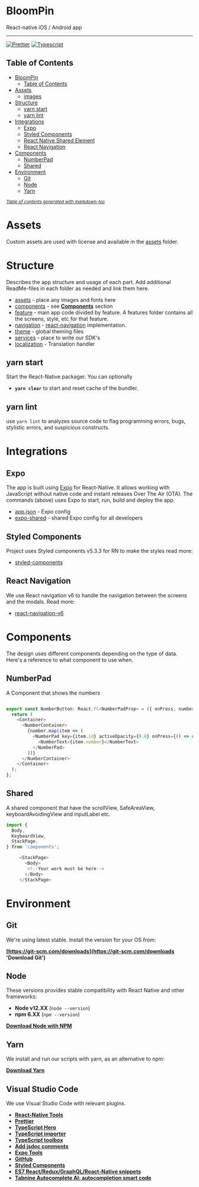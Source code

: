 <!-- language-all: javascript -->

# BloomPin

React-native iOS / Android app

---

[![Prettier](https://img.shields.io/badge/styled_with-prettier-ff69b4.svg)](https://github.com/prettier/prettier)
[![Typescript](https://img.shields.io/badge/TypeScript-007ACC?style=flat&logo=typescript&logoColor=white)](https://github.com/microsoft/TypeScript)

## Table of Contents
- [BloomPin](#bloompin)
  - [Table of Contents](#table-of-contents)
- [Assets](#assets)
  - [images](#images)
- [Structure](#structure)
  - [yarn start](#yarn-start)
  - [yarn lint](#yarn-lint)
- [Integrations](#integrations)
  - [Expo](#expo)
  - [Styled Components](#styled-components)
  - [React Native Shared Element](#react-native-shared-element)
  - [React Navigation](#react-navigation)
- [Components](#components)
  - [NumberPad](#numberPad)
  - [Shared](#shared)
- [Environment](#environment)
  - [Git](#git)
  - [Node](#node)
  - [Yarn](#yarn)

<small><i><a href='http://ecotrust-canada.github.io/markdown-toc/'>Table of contents generated with markdown-toc</a></i></small>

# Assets

Custom assets are used with license and available in the [assets](./assets) folder.

# Structure

Describes the app structure and usage of each part. Add additional ReadMe-files in each folder as needed and link them here.

- [assets](./assets) - place any images and fonts here
- [components](./components) - see **[Components](#Components)** section
- [feature](./features) - main app code divided by feature. A features folder contains all the screens, style, etc for that feature.
- [navigation](./navigation) - [react-navigation](https://reactnavigation.org/) implementation.
- [theme](./theme) - global theming files
- [services](./services) - place to write our SDK's
- [localization](./localization) - Translation handler

<!-- ## yarn pod

Update and install iOS pods. Run after cloning or adding a native module.

## yarn pod-install

As above but with repo update if any pod is out of date, such when you update an NPM package with native modules. -->

## yarn start

Start the React-Native packager. You can optionally

- **`yarn clear`** to start and reset cache of the bundler.

## yarn lint

use `yarn lint` to analyzes source code to flag programming errors, bugs, stylistic errors, and suspicious constructs.

# Integrations

## Expo

The app is built using [Expo](https://docs.expo.io/) for React-Native. It allows working with JavaScript without native code and instant releases Over The Air (OTA). The commands (above) uses Expo to start, run, build and deploy the app.

- [app.json](./app.json) - Expo config
- [expo-shared](./.expo-shared/README.md) - shared Expo config for all developers

## Styled Components

Project uses Styled components v5.3.3 for RN to make the styles
read more:

- [styled-components](https://styled-components.com)

## React Navigation

We use React navigation v6 to handle the navigation between the screens and the modals.
Read more:

- [react-navigation-v6](https://reactnavigation.org/docs/getting-started)

# Components

The design uses different components depending on the type of data. Here's a reference to what component to use when.

## NumberPad

A Component that shows the numbers

```typescript

export const NumberButton: React.FC<NumberPadProp> = ({ onPress, number }) => {
  return (
    <Container>
      <NumberContainer>
        {number.map(item => (
          <NumberPad key={item.id} activeOpacity={0.8} onPress={() => onPress(item.number)}>
            <NumberText>{item.number}</NumberText>
          </NumberPad>
        ))}
      </NumberContainer>
    </Container>
  );
};

```

## Shared

A shared component that have the scrollView, SafeAreaView, keyboardAvoidingView and inputLabel etc.

```typescript
import {
  Body,
  KeyboardView,
  StackPage,
} from 'components';

     <StackPage>
       <Body>
        <!--Your work must be here-->
       </Body>
     </StackPage>

```

# Environment

## Git

We're using latest stable. Install the version for your OS from:

**[https://git-scm.com/downloads](https://git-scm.com/downloads 'Download Git')**

## Node

These versions provides stable compatibility with React Native and other frameworks:

- **Node v12.XX** (`node --version`)
- **npm 6.XX** (`npm --version`)

**[Download Node with NPM](https://nodejs.org/download/release/v12.16.3/)**

## Yarn

We install and run our scripts with yarn, as an alternative to npm:

**[Download Yarn](https://yarnpkg.com/lang/en/docs/install/)**

## Visual Studio Code

We use Visual Studio Code with relevant plugins.

- **[React-Native Tools](https://marketplace.visualstudio.com/items?itemName=msjsdiag.vscode-react-native)**
- **[Prettier](https://marketplace.visualstudio.com/items?itemName=esbenp.prettier-vscode)**
- **[TypeScript Hero](https://marketplace.visualstudio.com/items?itemName=rbbit.typescript-hero)**
- **[TypeScript importer](https://marketplace.visualstudio.com/items?itemName=pmneo.tsimporter)**
- **[TypeScript toolbox](https://marketplace.visualstudio.com/items?itemName=DSKWRK.vscode-generate-getter-setter)**
- **[Add jsdoc comments](https://marketplace.visualstudio.com/items?itemName=stevencl.addDocComments)**
- **[Expo Tools](https://marketplace.visualstudio.com/items?itemName=byCedric.vscode-expo)**
- **[GitHub](https://marketplace.visualstudio.com/items?itemName=KnisterPeter.vscode-github)**
- **[Styled Components](https://marketplace.visualstudio.com/items?itemName=jpoissonnier.vscode-styled-components)**
- **[ES7 React/Redux/GraphQL/React-Native snippets](https://marketplace.visualstudio.com/items?itemName=dsznajder.es7-react-js-snippets)**
- **[Tabnine Autocomplete AI: autocompletion smart code](https://marketplace.visualstudio.com/items?itemName=TabNine.tabnine-vscode)**
